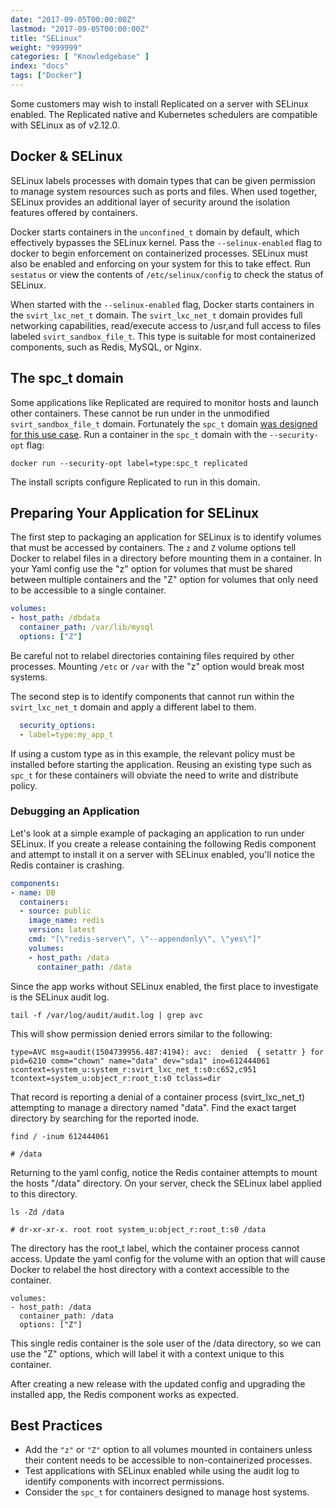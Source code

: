 ```yaml
---
date: "2017-09-05T00:00:00Z"
lastmod: "2017-09-05T00:00:00Z"
title: "SELinux"
weight: "999999"
categories: [ "Knowledgebase" ]
index: "docs"
tags: ["Docker"]
---
```

Some customers may wish to install Replicated on a server with SELinux enabled.
The Replicated native and Kubernetes schedulers are compatible with SELinux as of v2.12.0.

## Docker & SELinux
SELinux labels processes with domain types that can be given permission to manage system resources such as ports and files.
When used together, SELinux provides an additional layer of security around the isolation features offered by containers.

Docker starts containers in the `unconfined_t` domain by default, which effectively bypasses the SELinux kernel.
Pass the `--selinux-enabled` flag to docker to begin enforcement on containerized processes.
SELinux must also be enabled and enforcing on your system for this to take effect.
Run `sestatus` or view the contents of `/etc/selinux/config` to check the status of SELinux.

When started with the `--selinux-enabled` flag, Docker starts containers in the `svirt_lxc_net_t` domain.
The `svirt_lxc_net_t` domain provides full networking capabilities, read/execute access to /usr,and full access to files labeled `svirt_sandbox_file_t`.
This type is suitable for most containerized components, such as Redis, MySQL, or Nginx.

## The spc_t domain
Some applications like Replicated are required to monitor hosts and launch other containers.
These cannot be run under in the unmodified `svirt_sandbox_file_t` domain.
Fortunately the `spc_t` domain [was designed for this use case](https://developers.redhat.com/blog/2014/11/06/introducing-a-super-privileged-container-concept/).
Run a container in the `spc_t` domain with the `--security-opt` flag:
```
docker run --security-opt label=type:spc_t replicated
```
The install scripts configure Replicated to run in this domain.

## Preparing Your Application for SELinux
The first step to packaging an application for SELinux is to identify volumes that must be accessed by containers.
The `z` and `Z` volume options tell Docker to relabel files in a directory before mounting them in a container.
In your Yaml config use the "z" option for volumes that must be shared between multiple containers and the "Z" option for volumes that only need to be accessible to a single container.
```yaml
volumes:
- host_path: /dbdata
  container_path: /var/lib/mysql
  options: ["Z"]
```
Be careful not to relabel directories containing files required by other processes. Mounting `/etc` or `/var` with the "z" option would break most systems.

The second step is to identify components that cannot run within the `svirt_lxc_net_t` domain and apply a different label to them.
```yaml
  security_options:
  - label=type:my_app_t
```
If using a custom type as in this example, the relevant policy must be installed before starting the application.
Reusing an existing type such as `spc_t` for these containers will obviate the need to write and distribute policy.

### Debugging an Application
Let's look at a simple example of packaging an application to run under SELinux.
If you create a release containing the following Redis component and attempt to install it on a server with SELinux enabled, you'll notice the Redis container is crashing.
```yaml
components:
- name: DB
  containers:
  - source: public
    image_name: redis
    version: latest
    cmd: "[\"redis-server\", \"--appendonly\", \"yes\"]"
    volumes:
    - host_path: /data
      container_path: /data
```

Since the app works without SELinux enabled, the first place to investigate is the SELinux audit log.
```
tail -f /var/log/audit/audit.log | grep avc
```

This will show permission denied errors similar to the following:

```
type=AVC msg=audit(1504739956.487:4194): avc:  denied  { setattr } for  pid=6210 comm="chown" name="data" dev="sda1" ino=612444061 scontext=system_u:system_r:svirt_lxc_net_t:s0:c652,c951 tcontext=system_u:object_r:root_t:s0 tclass=dir
```

That record is reporting a denial of a container process (svirt_lxc_net_t) attempting to manage a directory named "data". Find the exact target directory by searching for the reported inode.

```
find / -inum 612444061

# /data
```

Returning to the yaml config, notice the Redis container attempts to mount the hosts "/data" directory. On your server, check the SELinux label applied to this directory.

```
ls -Zd /data

# dr-xr-xr-x. root root system_u:object_r:root_t:s0 /data
```

The directory has the root_t label, which the container process cannot access. Update the yaml config for the volume with an option that will cause Docker to relabel the host directory with a context accessible to the container.

```
volumes:
- host_path: /data
  container_path: /data
  options: ["Z"]
```

This single redis container is the sole user of the /data directory, so we can use the "Z" options, which will label it with a context unique to this container.

After creating a new release with the updated config and upgrading the installed app, the Redis component works as expected.

## Best Practices
* Add the `"z"` or `"Z"` option to all volumes mounted in containers unless their content needs to be accessible to non-containerized processes.
* Test applications with SELinux enabled while using the audit log to identify components with incorrect permissions.
* Consider the `spc_t` for containers designed to manage host systems.
